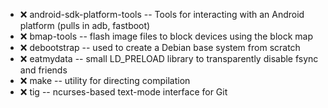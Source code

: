 - :x:  android-sdk-platform-tools  --	Tools for interacting with an Android platform (pulls in adb, fastboot)
- :x:  bmap-tools  --	flash image files to block devices using the block map
- :x:  debootstrap  --		used to create a Debian base system from scratch
- :x:  eatmydata  --		small LD_PRELOAD library to transparently disable fsync and friends
- :x:  make  --		utility for directing compilation
- :x:  tig  --		ncurses-based text-mode interface for Git
